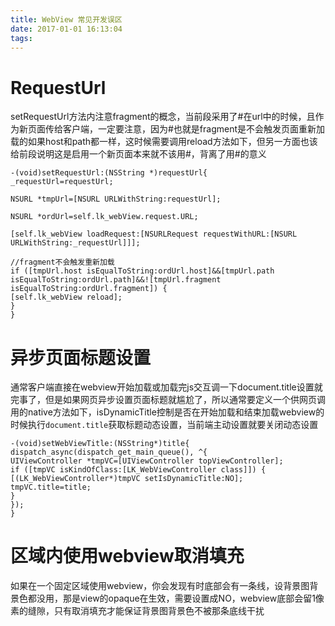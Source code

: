 ```yaml
---
title: WebView 常见开发误区
date: 2017-01-01 16:13:04
tags:
---
```

# RequestUrl
setRequestUrl方法内注意fragment的概念，当前段采用了#在url中的时候，且作为新页面传给客户端，一定要注意，因为#也就是fragment是不会触发页面重新加载的如果host和path都一样，这时候需要调用reload方法如下，但另一方面也该给前段说明这是启用一个新页面本来就不该用#，背离了用#的意义
```
-(void)setRequestUrl:(NSString *)requestUrl{
_requestUrl=requestUrl;

NSURL *tmpUrl=[NSURL URLWithString:requestUrl];

NSURL *ordUrl=self.lk_webView.request.URL;

[self.lk_webView loadRequest:[NSURLRequest requestWithURL:[NSURL URLWithString:_requestUrl]]];

//fragment不会触发重新加载
if ([tmpUrl.host isEqualToString:ordUrl.host]&&[tmpUrl.path isEqualToString:ordUrl.path]&&![tmpUrl.fragment isEqualToString:ordUrl.fragment]) {
[self.lk_webView reload];
}
}
```
# 异步页面标题设置
通常客户端直接在webview开始加载或加载完js交互调一下document.title设置就完事了，但是如果网页异步设置页面标题就尴尬了，所以通常要定义一个供网页调用的native方法如下，isDynamicTitle控制是否在开始加载和结束加载webview的时候执行`document.title`获取标题动态设置，当前端主动设置就要关闭动态设置
```
-(void)setWebViewTitle:(NSString*)title{
dispatch_async(dispatch_get_main_queue(), ^{
UIViewController *tmpVC=[UIViewController topViewController];
if ([tmpVC isKindOfClass:[LK_WebViewController class]]) {
[(LK_WebViewController*)tmpVC setIsDynamicTitle:NO];
tmpVC.title=title;
}
});
}
```
# 区域内使用webview取消填充
如果在一个固定区域使用webview，你会发现有时底部会有一条线，设背景图背景色都没用，那是view的opaque在生效，需要设置成NO，webview底部会留1像素的缝隙，只有取消填充才能保证背景图背景色不被那条底线干扰
